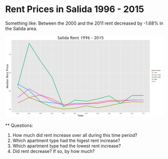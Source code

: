 Rent Prices in Salida 1996 - 2015
================

Something like: Between the 2000 and the 2011 rent decreased by -1.68% in the Salida area.

![](../images/salida.png)

\*\* Questions:

1.  How much did rent increase over all during this time period?
2.  Which apartment type had the higest rent increase?
3.  Which apartment type had the lowest rent increase?
4.  Did rent decrease? If so, by how much?

